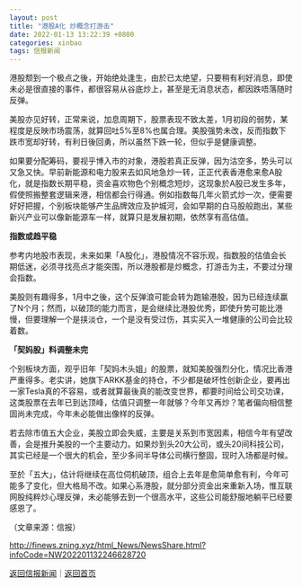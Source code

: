 ```yaml
---
layout: post
title: "港股A化 炒概念打游击"
date: 2022-01-13 13:22:39 +0800
categories: xinbao
tags: 信报新闻
---
```

<p>港股颓到一个极点之後，开始绝处逢生，由於已太绝望，只要稍有利好消息，即使未必是很直接的事件，都很容易从谷底炒上，甚至是无消息状态，都因跌唔落随时反弹。</p><p>美股亦见好转，正常来说，加息周期下，股票表现不致太差，1月初段的弱势，某程度是反映市场震荡，就算回吐5%至8%也属合理。美股强势未改，反而指数下跌市宽却好转，有利日後回勇，所以虽然下跌一轮，但似乎是健康调整。</p><p>如果要分配筹码，要视乎博入市的对象，港股若真正反弹，因为沽空多，势头可以又急又快。早前新能源和电力股来去如风地急炒一转，正正代表香港愈来愈A股化，就是指数长期平稳，资金喜欢物色个别概念短炒，这现象於A股已发生多年，假使照搬整套逻辑来港，相信都会行得通。例如指数每几年火箭式炒一次，便需要好好把握，个别板块能够产生品牌效应及护城河，会如早期的白马股般跑出，某些新兴产业可以像新能源车一样，就算只是发展初期，依然享有高估值。</p><p><strong>指数或趋平稳</strong></p><p>参考内地股市表现，未来如果「A股化」，港股情况不容乐观，指数股的估值会长期低迷，必须寻找亮点才能突围，所以港股都是炒概念，打游击为主，不要过分理会指数。</p><p>美股则有趣得多，1月中之後，这个反弹浪可能会转为跑输港股，因为已经连续赢了N个月；然而，以破顶的能力而言，是会继续比港股优秀，即使升势可能比港慢，但要理解一个是挟淡仓，一个是没有受过伤，其实买入一堆健康的公司会比较着数。</p><p><strong>「契妈股」料调整未完</strong></p><p>个别板块方面，观乎旧年「契妈木头姐」的股票，就知美股强烈分化，情况比香港严重得多。老实讲，她旗下ARKK基金的持仓，不少都是破坏性创新企业，要再出一家Tesla真的不容易，或者就算最後真的能改变世界，都要时间给公司交功课，这类股票在去年已到达顶峰，估值只调整一年就够？今年又再炒？笔者偏向相信整固尚未完成，今年未必能做出像样的反弹。</p><p>若去除市值五大企业，美股立即会失威，主要是关系到市宽因素，相信今年有望改善，会是推升美股的一个主要动力。如果炒到头20大公司，或头20间科技公司，其实已经是一个很大的机会，至少多间半导体公司横行整固，现时入场都是时候。</p><p>至於「五大」，估计将继续在高位伺机破顶，组合上去年是愈简单愈有利，今年可能多了变化，但大格局不改。如果心系港股，就分部分资金出来重新入场，惟互联网股纯粹炒心理反弹，未必能够去到一个很高水平，这些公司能舒服地躺平已经要感恩了。</p><p class="em_media">（文章来源：信报）</p>

<http://finews.zning.xyz/html_News/NewsShare.html?infoCode=NW202201132246628720>

[返回信报新闻](//finews.withounder.com/category/xinbao.html)｜[返回首页](//finews.withounder.com/)